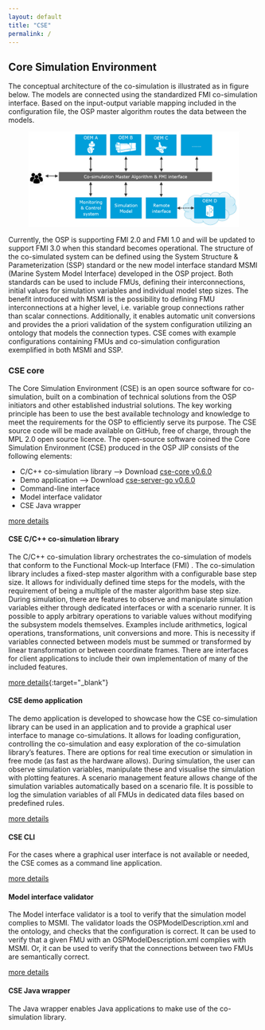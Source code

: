 ```yaml
---
layout: default
title: "CSE"
permalink: /
---
```


## Core Simulation Environment

The conceptual architecture of the co-simulation is illustrated as in figure below. The models are connected using the standardized FMI co-simulation interface. Based on the input-output variable mapping included in the configuration file, the OSP master algorithm routes the data between the models. 

<figure>
<img src="/assets/img/cseFig1.png" width="500"> 
</figure>

Currently, the OSP is supporting FMI 2.0 and FMI 1.0 and will be updated to support FMI 3.0 when this standard becomes operational. 
The structure of the co-simulated system can be defined using the System Structure & Parameterization (SSP) standard or the new model interface standard MSMI (Marine System Model Interface) developed in the OSP project. 
Both standards can be used to include FMUs, defining their interconnections, initial values for simulation variables and individual model step sizes. 
The benefit introduced with MSMI is the possibility to defining FMU interconnections at a higher level, i.e. variable group connections rather than scalar connections. 
Additionally, it enables automatic unit conversions and provides the a priori validation of the system configuration utilizing an ontology that models the connection types. 
CSE comes with example configurations containing FMUs and co-simulation configuration exemplified in both MSMI and SSP.


### CSE core
The Core Simulation Environment (CSE) is an open source software for co-simulation, built on a combination of technical solutions from the OSP initiators and other established industrial solutions. The key working principle has been to use the best available technology and knowledge to meet the requirements for the OSP to efficiently serve its purpose. The CSE source code will be made available on GitHub, free of charge, through the MPL 2.0 open source licence.
The open-source software coined the Core Simulation Environment (CSE) produced in the OSP JIP consists of the following elements:

- C/C++ co-simulation library --> Download [cse-core v0.6.0](./cse-core)
- Demo application --> Download [cse-server-go v0.6.0](./cse-server-go)
- Command-line interface
- Model interface validator
- CSE Java wrapper

[more details](./cse-core/cse)

#### CSE C/C++ co-simulation library
The C/C++ co-simulation library orchestrates the co-simulation of models that conform to the Functional Mock-up Interface (FMI) . 
The co-simulation library includes a fixed-step master algorithm with a configurable base step size. It allows for individually defined time steps for the models, with the requirement of being a multiple of the master algorithm base step size. During simulation, there are features to observe and manipulate simulation variables either through dedicated interfaces or with a scenario runner. It is possible to apply arbitrary operations to variable values without modifying the subsystem models themselves. 
Examples include arithmetics, logical operations, transformations, unit conversions and more. This is necessity if variables connected between models must be summed or transformed by linear transformation or between coordinate frames. There are interfaces for client applications to include their own implementation of many of the included features. 

[more details](./cse-core/doxygen/0.6.0){:target="_blank"}

#### CSE demo application
The demo application is developed to showcase how the CSE co-simulation library can be used in an application and to provide a graphical user interface to manage co-simulations. It allows for loading configuration, controlling the co-simulation and easy exploration of the co-simulation library’s features. There are options for real time execution or simulation in free mode (as fast as the hardware allows). During simulation, the user can observe simulation variables, manipulate these and visualise the simulation with plotting features. 
A scenario management feature allows change of the simulation variables automatically based on a scenario file. It is possible to log the simulation variables of all FMUs in dedicated data files based on predefined rules.

[more details](./cse-demo-app/cse-demo-app)

#### CSE CLI
For the cases where a graphical user interface is not available or needed, the CSE comes as a command line application. 

[more details](./cse-cli)

#### Model interface validator
The Model interface validator is a tool to verify that the simulation model complies to MSMI. 
The validator loads the OSPModelDescription.xml and the ontology, and checks that the configuration is correct. It can be used to verify that a given FMU with an OSPModelDescription.xml complies with MSMI. Or, it can be used to verify that the connections between two FMUs are semantically correct.

[more details](./model-interface-validator)

#### CSE Java wrapper
The Java wrapper enables Java applications to make use of the co-simulation library.

